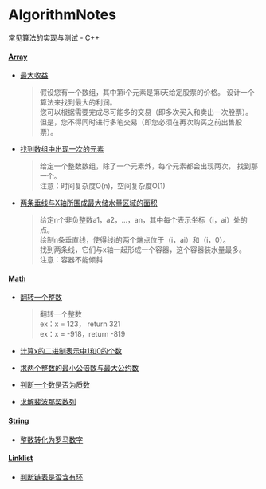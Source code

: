 # AlgorithmNotes
常见算法的实现与测试 - C++

#### [Array](/Array)

- [最大收益](/Array/max_profit.cpp)
    > 假设您有一个数组，其中第i个元素是第i天给定股票的价格。 
设计一个算法来找到最大的利润。  
您可以根据需要完成尽可能多的交易（即多次买入和卖出一次股票）。  
但是，您不得同时进行多笔交易（即您必须在再次购买之前出售股票）。

- [找到数组中出现一次的元素](/Array/single_number.cpp)
    > 给定一个整数数组，除了一个元素外，每个元素都会出现两次，
找到那一个。   
注意：时间复杂度O(n)，空间复杂度O(1)

- [两条垂线与X轴所围成最大储水量区域的面积](/Array/max_area.cpp)
    > 给定n个非负整数a1，a2，...，an，其中每个表示坐标（i，ai）处的点。  
绘制n条垂直线，使得线i的两个端点位于（i，ai）和（i，0）。  
找到两条线，它们与x轴一起形成一个容器，这个容器装水量最多。   
注意：容器不能倾斜

#### [Math](/Math)

- [翻转一个整数](/Math/reverse_int.cpp)
    > 翻转一个整数  
ex：x = 123， return  321  
ex：x = -918，return -819

- [计算x的二进制表示中1和0的个数](/Math/bit_count.cpp)
- [求两个整数的最小公倍数与最大公约数](/Math/lcm_gcd.cpp)
- [判断一个数是否为质数](/Math/prime.cpp)
- [求解斐波那契数列](/Math/fib.cpp)

#### [String](/String)

- [整数转化为罗马数字](/String/int2roman.cpp)

#### [Linklist](/Linklist)

- [判断链表是否含有环](/Linklist/link_list_has_cycle.cpp)